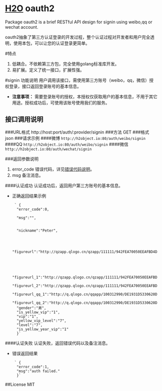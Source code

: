 [H2O](http://h2object.io) oauth2
================

Package oauth2 is a brief RESTful API design for signin using weibo,qq or wechat account.

oauth2抽象了第三方认证登录的开发过程，整个认证过程对开发者和用户完全透明，使用本包，可以让您的认证登录更简单。

#特点
1. 低耦合。不依赖第三方包，完全使用golang标准库开发。
2. 易扩展。定义了统一接口，扩展性强。

#signin 功能说明
用户调用该接口，需使用第三方账号（weibo，qq，微信）授权登录，接口返回登录账号的基本信息。

*  **注意事项：** 需要登录账号的授权，本授权仅获取用户的基本信息，不用于其它用途。授权成功后，可使用该账号使用我们的服务。

## 接口调用说明
###URL格式
http://host:port/auth/:provider/signin
###方法
GET
###格式
json
###请求示例
####微博
`http://h2object.io:80/auth/weibo/signin`
####QQ
`http://h2object.io:80/auth/weibo/signin`
####微信
`http://h2object.io:80/auth/wechat/signin`

###返回参数说明
1.  error_code			错误代码，详见[错误代码说明](http://h2object.io)。
2. msg		备注消息。

####认证成功
认证成功后，返回用户第三方账号的基本信息。
* 正确返回结果示例

       ` {
        "error_code":0,

        "msg":"",


        "nickname":"Peter",



        "figureurl":"http://qzapp.qlogo.cn/qzapp/111111/942FEA70050EEAFBD4DCE2C1FC775E56/30",



        
        "figureurl_1":"http://qzapp.qlogo.cn/qzapp/111111/942FEA70050EEAFBD4DCE2C1FC775E56/50",
        "figureurl_2":"http://qzapp.qlogo.cn/qzapp/111111/942FEA70050EEAFBD4DCE2C1FC775E56/100",
        "figureurl_qq_1":"http://q.qlogo.cn/qqapp/100312990/DE1931D5330620DBD07FB4A5422917B6/40",
        "figureurl_qq_2":"http://q.qlogo.cn/qqapp/100312990/DE1931D5330620DBD07FB4A5422917B6/100",
        "gender":"男",
        "is_yellow_vip":"1",
        "vip":"1",
        "yellow_vip_level":"7",
        "level":"7",
        "is_yellow_year_vip":"1"
        }`

####认证失败
认证失败，返回错误代码以及备注消息。
* 错误返回结果

       ` {
        "error_code":1,
        "msg":"auth failed."
        }`

##License
MIT
